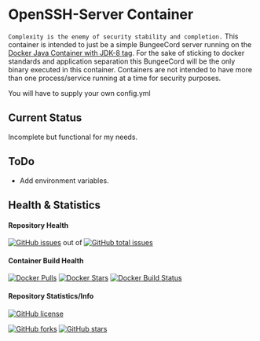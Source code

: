 # OpenSSH-Server Container
`Complexity is the enemy of security stability and completion.`
This container is intended to just be a simple BungeeCord server running on the [Docker Java Container with JDK-8 tag](https://hub.docker.com/_/java/). For the sake of sticking to docker standards and application separation this BungeeCord will be the only binary executed in this container. Containers are not intended to have more than one process/service running at a time for security purposes.

You will have to supply your own config.yml

## Current Status
Incomplete but functional for my needs.

## ToDo
- Add environment variables.

## Health & Statistics
#### Repository Health
[![GitHub issues](https://img.shields.io/github/issues/chamunks/docker-bungeecord.svg?style=flat-square)](https://github.com/chamunks/docker-bungeecord) out of [![GitHub total issues](https://img.shields.io/github/issues-raw/chamunks/docker-bungeecord.svg?style=flat-square)](https://github.com/chamunks/docker-bungeecord)

#### Container Build Health
[![Docker Pulls](https://img.shields.io/docker/pulls/chamunks/bungeecord.svg?style=flat-square)](https://registry.hub.docker.com/u/chamunks/bungeecord/)
[![Docker Stars](https://img.shields.io/docker/stars/chamunks/bungeecord.svg?style=flat-square)](https://registry.hub.docker.com/u/chamunks/bungeecord/)
[![Docker Build Status](http://hubstatus.container42.com/chamunks/bungeecord)](https://registry.hub.docker.com/u/chamunks/bungeecord)

#### Repository Statistics/Info
[![GitHub license](https://img.shields.io/github/license/chamunks/docker-bungeecord.svg?style=flat-square)](https://github.com/chamunks/docker-bungeecord)

[![GitHub forks](https://img.shields.io/github/forks/chamunks/docker-bungeecord.svg?style=flat-square)](https://github.com/chamunks/docker-bungeecord)
[![GitHub stars](https://img.shields.io/github/stars/chamunks/docker-bungeecord.svg?style=flat-square)](https://github.com/chamunks/docker-bungeecord)
